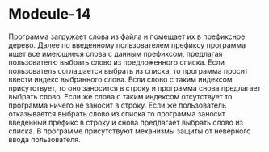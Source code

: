 # Modeule-14
Программа загружает слова из файла и помещает их в префиксное дерево.
Далее по введенному пользователем префиксу программа ищет все имеющиеся слова с данным префиксом, предлагая пользователю выбрать слово из предложенного списка. Если пользователь соглашается выбрать из списка, то программа просит ввести индекс выбранного слова. Если слово с таким индексом присутствует, то оно заносится в строку и программа снова предлагает выбрать слово. Если же слова с таким индексом отсутствует то программа ничего не заносит в строку. Если же пользователь отказывается выбрать слово из списка то программа заносит введенный префикс в строку и снова предлагает выбрать слово из списка. В программе присутствуют механизмы защиты от неверного ввода пользователя.  
